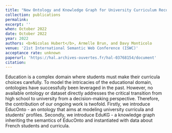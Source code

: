 ```yaml
---
title: "New Ontology and Knowledge Graph for University Curriculum Recommendation"
collection: publications
permalink:
excerpt: ''
when: October 2022
date: October 2022
year: 2022
authors: <b>Nicolas Hubert</b>, Armelle Brun, and Davy Monticolo
venue: '21st International Semantic Web Conference (ISWC)'
acceptance rate: unknown
paperurl: 'https://hal.archives-ouvertes.fr/hal-03768154/document'
citation:
---
```

Education is a complex domain where students must make their curricula choices carefully. To model the intricacies of the educational domain, ontologies have successfully been leveraged in the past. However, no available ontology or dataset directly addresses the critical transition from high school to university from a decision-making perspective. Therefore, the contribution of our ongoing work is twofold. Firstly, we introduce EducOnto - an ontology that aims at modeling university curricula and students' profiles. Secondly, we introduce EduKG - a knowledge graph inheriting the semantics of EducOnto and instantiated with data about French students and curricula.
